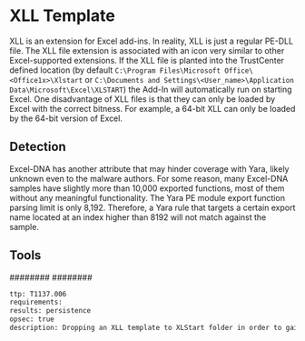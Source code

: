 # XLL Template
XLL is an extension for Excel add-ins. In reality, XLL is just a regular PE-DLL file. The XLL file extension is associated with an icon very similar to other Excel-supported extensions.
If the XLL file is planted into the TrustCenter defined location (by default `C:\Program Files\Microsoft Office\<Office1x>\Xlstart` or `C:\Documents and Settings\<User_name>\Application Data\Microsoft\Excel\XLSTART`) the Add-In will automatically run on starting Excel.
One disadvantage of XLL files is that they can only be loaded by Excel with the correct bitness. For example, a 64-bit XLL can only be loaded by the 64-bit version of Excel.

## Detection
Excel-DNA has another attribute that may hinder coverage with Yara, likely unknown even to the malware authors. For some reason, many Excel-DNA samples have slightly more than 10,000 exported functions, most of them without any meaningful functionality. The Yara PE module export function parsing limit is only 8,192. Therefore, a Yara rule that targets a certain export name located at an index higher than 8192 will not match against the sample.

## Tools
########
########


```meta
ttp: T1137.006
requirements: 
results: persistence
opsec: true
description: Dropping an XLL template to XLStart folder in order to gain persistence through launching Excel
```